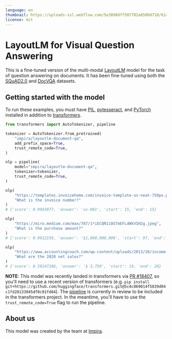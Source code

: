 ```yaml
---
language: en
thumbnail: https://uploads-ssl.webflow.com/5e3898dff507782a6580d710/614a23fcd8d4f7434c765ab9_logo.png
license: mit
---
```


# LayoutLM for Visual Question Answering

This is a fine-tuned version of the multi-modal [LayoutLM](https://aka.ms/layoutlm) model for the task of question answering on documents. It has been fine-tuned using both the [SQuAD2.0](https://huggingface.co/datasets/squad_v2) and [DocVQA](https://www.docvqa.org/) datasets.

## Getting started with the model

To run these examples, you must have [PIL](https://pillow.readthedocs.io/en/stable/installation.html), [pytesseract](https://pypi.org/project/pytesseract/), and [PyTorch](https://pytorch.org/get-started/locally/) installed in addition to [transformers](https://huggingface.co/docs/transformers/index).

```python
from transformers import AutoTokenizer, pipeline

tokenizer = AutoTokenizer.from_pretrained(
    "impira/layoutlm-document-qa",
    add_prefix_space=True,
    trust_remote_code=True,
)

nlp = pipeline(
    model="impira/layoutlm-document-qa",
    tokenizer=tokenizer,
    trust_remote_code=True,
)

nlp(
    "https://templates.invoicehome.com/invoice-template-us-neat-750px.png",
    "What is the invoice number?"
)
# {'score': 0.9943977, 'answer': 'us-001', 'start': 15, 'end': 15}

nlp(
    "https://miro.medium.com/max/787/1*iECQRIiOGTmEFLdWkVIH2g.jpeg",
    "What is the purchase amount?"
)
# {'score': 0.9912159, 'answer': '$1,000,000,000', 'start': 97, 'end': 97}

nlp(
    "https://www.accountingcoach.com/wp-content/uploads/2013/10/income-statement-example@2x.png",
    "What are the 2020 net sales?"
)
# {'score': 0.59147286, 'answer': '$ 3,750', 'start': 19, 'end': 20}
```

**NOTE**: This model was recently landed in transformers via [PR #18407](https://github.com/huggingface/transformers/pull/18407), so you'll need to use a recent version of transformers (e.g. `pip install git+https://github.com/huggingface/transformers.git@5c4c869014f5839d04c1fd28133045df0c91fd84`).
The [pipeline](https://github.com/huggingface/transformers/pull/18414) is currently in review to be included in the transformers project. In the meantime, you'll have to use the `trust_remote_code=True` flag to run the pipeline.

## About us

This model was created by the team at [Impira](https://www.impira.com/).
